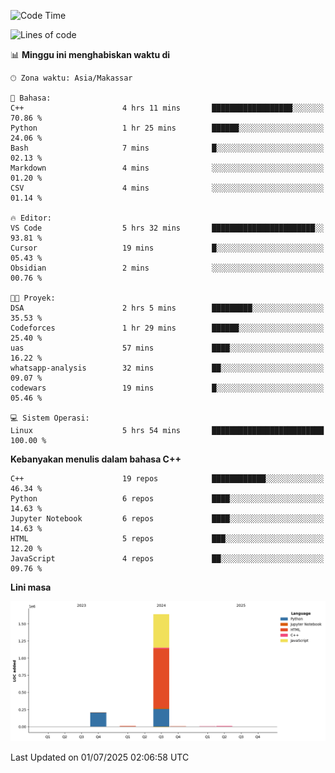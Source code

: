 <!--START_SECTION:waka-->
![Code Time](http://img.shields.io/badge/Code%20Time-295%20hrs%2054%20mins-blue)

![Lines of code](https://img.shields.io/badge/Sejak%20Hello%20World%20aku%20telah%20menulis-1.9%20million%20baris%20kode-blue)

📊 **Minggu ini menghabiskan waktu di** 

```text
🕑︎ Zona waktu: Asia/Makassar

💬 Bahasa: 
C++                      4 hrs 11 mins       ██████████████████░░░░░░░   70.86 % 
Python                   1 hr 25 mins        ██████░░░░░░░░░░░░░░░░░░░   24.06 % 
Bash                     7 mins              █░░░░░░░░░░░░░░░░░░░░░░░░   02.13 % 
Markdown                 4 mins              ░░░░░░░░░░░░░░░░░░░░░░░░░   01.20 % 
CSV                      4 mins              ░░░░░░░░░░░░░░░░░░░░░░░░░   01.14 % 

🔥 Editor: 
VS Code                  5 hrs 32 mins       ███████████████████████░░   93.81 % 
Cursor                   19 mins             █░░░░░░░░░░░░░░░░░░░░░░░░   05.43 % 
Obsidian                 2 mins              ░░░░░░░░░░░░░░░░░░░░░░░░░   00.76 % 

🐱‍💻 Proyek: 
DSA                      2 hrs 5 mins        █████████░░░░░░░░░░░░░░░░   35.53 % 
Codeforces               1 hr 29 mins        ██████░░░░░░░░░░░░░░░░░░░   25.40 % 
uas                      57 mins             ████░░░░░░░░░░░░░░░░░░░░░   16.22 % 
whatsapp-analysis        32 mins             ██░░░░░░░░░░░░░░░░░░░░░░░   09.07 % 
codewars                 19 mins             █░░░░░░░░░░░░░░░░░░░░░░░░   05.46 % 

💻 Sistem Operasi: 
Linux                    5 hrs 54 mins       █████████████████████████   100.00 % 
```

**Kebanyakan menulis dalam bahasa C++** 

```text
C++                      19 repos            ████████████░░░░░░░░░░░░░   46.34 % 
Python                   6 repos             ████░░░░░░░░░░░░░░░░░░░░░   14.63 % 
Jupyter Notebook         6 repos             ████░░░░░░░░░░░░░░░░░░░░░   14.63 % 
HTML                     5 repos             ███░░░░░░░░░░░░░░░░░░░░░░   12.20 % 
JavaScript               4 repos             ██░░░░░░░░░░░░░░░░░░░░░░░   09.76 % 
```



**Lini masa**

![Lines of Code chart](https://raw.githubusercontent.com/yusuf601/yusuf601/main/assets/bar_graph.png)


 Last Updated on 01/07/2025 02:06:58 UTC
<!--END_SECTION:waka-->

